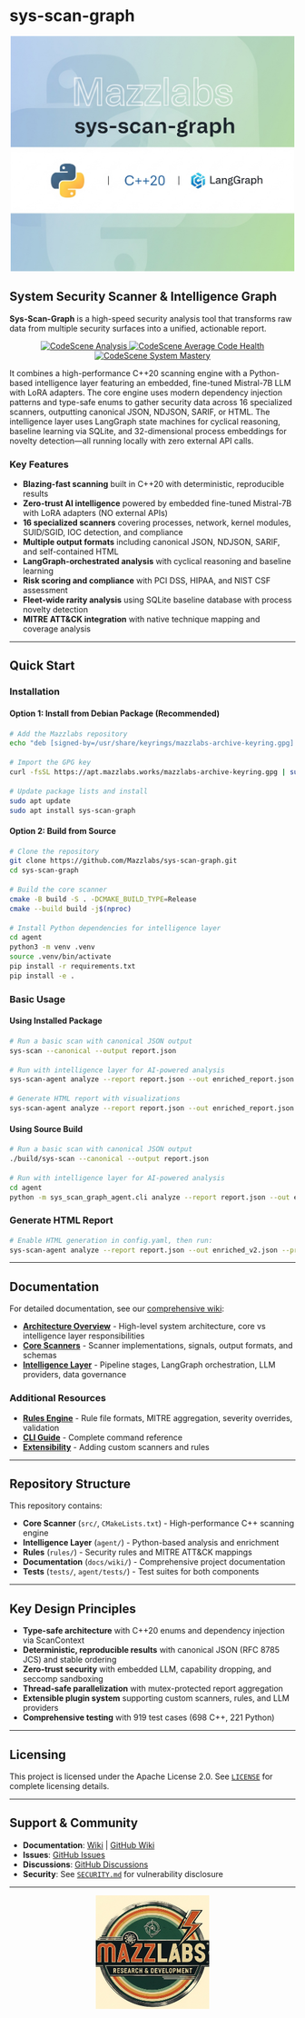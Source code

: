 # sys-scan-graph

<div align="center">
  <img src="assets/sys-scan-graph_badge.jpg" alt="sys-scan-graph Logo" width="500"/>
</div>

## System Security Scanner & Intelligence Graph

**Sys-Scan-Graph** is a high-speed security analysis tool that transforms raw data from multiple security surfaces into a unified, actionable report.

<div align="center">
  <a href="https://codescene.io/projects/71206">
    <img src="https://codescene.io/images/analyzed-by-codescene-badge.svg" alt="CodeScene Analysis" />
  </a>
  <a href="https://codescene.io/projects/71206">
    <img src="https://codescene.io/projects/71206/status-badges/average-code-health" alt="CodeScene Average Code Health" />
  </a>
  <a href="https://codescene.io/projects/71206">
    <img src="https://codescene.io/projects/71206/status-badges/system-mastery" alt="CodeScene System Mastery" />
  </a>
</div>

It combines a high-performance C++20 scanning engine with a Python-based intelligence layer featuring an embedded, fine-tuned Mistral-7B LLM with LoRA adapters. The core engine uses modern dependency injection patterns and type-safe enums to gather security data across 16 specialized scanners, outputting canonical JSON, NDJSON, SARIF, or HTML. The intelligence layer uses LangGraph state machines for cyclical reasoning, baseline learning via SQLite, and 32-dimensional process embeddings for novelty detection—all running locally with zero external API calls.

### Key Features

- **Blazing-fast scanning** built in C++20 with deterministic, reproducible results
- **Zero-trust AI intelligence** powered by embedded fine-tuned Mistral-7B with LoRA adapters (NO external APIs)
- **16 specialized scanners** covering processes, network, kernel modules, SUID/SGID, IOC detection, and compliance
- **Multiple output formats** including canonical JSON, NDJSON, SARIF, and self-contained HTML
- **LangGraph-orchestrated analysis** with cyclical reasoning and baseline learning
- **Risk scoring and compliance** with PCI DSS, HIPAA, and NIST CSF assessment
- **Fleet-wide rarity analysis** using SQLite baseline database with process novelty detection
- **MITRE ATT&CK integration** with native technique mapping and coverage analysis

---

## Quick Start

### Installation

#### Option 1: Install from Debian Package (Recommended)

```bash
# Add the Mazzlabs repository
echo "deb [signed-by=/usr/share/keyrings/mazzlabs-archive-keyring.gpg] https://apt.mazzlabs.works/ unstable main" | sudo tee /etc/apt/sources.list.d/mazzlabs.list

# Import the GPG key
curl -fsSL https://apt.mazzlabs.works/mazzlabs-archive-keyring.gpg | sudo gpg --dearmor -o /usr/share/keyrings/mazzlabs-archive-keyring.gpg

# Update package lists and install
sudo apt update
sudo apt install sys-scan-graph
```

#### Option 2: Build from Source

```bash
# Clone the repository
git clone https://github.com/Mazzlabs/sys-scan-graph.git
cd sys-scan-graph

# Build the core scanner
cmake -B build -S . -DCMAKE_BUILD_TYPE=Release
cmake --build build -j$(nproc)

# Install Python dependencies for intelligence layer
cd agent
python3 -m venv .venv
source .venv/bin/activate
pip install -r requirements.txt
pip install -e .
```

### Basic Usage

#### Using Installed Package

```bash
# Run a basic scan with canonical JSON output
sys-scan --canonical --output report.json

# Run with intelligence layer for AI-powered analysis
sys-scan-agent analyze --report report.json --out enriched_report.json

# Generate HTML report with visualizations
sys-scan-agent analyze --report report.json --out enriched_report.json --prev baseline.json
```

#### Using Source Build

```bash
# Run a basic scan with canonical JSON output
./build/sys-scan --canonical --output report.json

# Run with intelligence layer for AI-powered analysis
cd agent
python -m sys_scan_graph_agent.cli analyze --report report.json --out enriched_report.json
```

### Generate HTML Report

```bash
# Enable HTML generation in config.yaml, then run:
sys-scan-agent analyze --report report.json --out enriched_v2.json --prev enriched_report.json
```

---

## Documentation

For detailed documentation, see our [comprehensive wiki](docs/wiki/_index.md):

- **[Architecture Overview](docs/wiki/Architecture.md)** - High-level system architecture, core vs intelligence layer responsibilities
- **[Core Scanners](docs/wiki/Core-Scanners.md)** - Scanner implementations, signals, output formats, and schemas
- **[Intelligence Layer](docs/wiki/Intelligence-Layer.md)** - Pipeline stages, LangGraph orchestration, LLM providers, data governance

### Additional Resources

- **[Rules Engine](docs/wiki/Rules-Engine.md)** - Rule file formats, MITRE aggregation, severity overrides, validation
- **[CLI Guide](docs/wiki/CLI-Guide.md)** - Complete command reference
- **[Extensibility](docs/wiki/Extensibility.md)** - Adding custom scanners and rules

---

## Repository Structure

This repository contains:

- **Core Scanner** (`src/`, `CMakeLists.txt`) - High-performance C++ scanning engine
- **Intelligence Layer** (`agent/`) - Python-based analysis and enrichment
- **Rules** (`rules/`) - Security rules and MITRE ATT&CK mappings
- **Documentation** (`docs/wiki/`) - Comprehensive project documentation
- **Tests** (`tests/`, `agent/tests/`) - Test suites for both components

---

## Key Design Principles

- **Type-safe architecture** with C++20 enums and dependency injection via ScanContext
- **Deterministic, reproducible results** with canonical JSON (RFC 8785 JCS) and stable ordering
- **Zero-trust security** with embedded LLM, capability dropping, and seccomp sandboxing
- **Thread-safe parallelization** with mutex-protected report aggregation
- **Extensible plugin system** supporting custom scanners, rules, and LLM providers
- **Comprehensive testing** with 919 test cases (698 C++, 221 Python)

---

## Licensing

This project is licensed under the Apache License 2.0. See [`LICENSE`](LICENSE) for complete licensing details.

---

## Support & Community

- **Documentation**: [Wiki](docs/wiki/_index.md) | [GitHub Wiki](https://github.com/Mazzlabs/sys-scan-graph/wiki)
- **Issues**: [GitHub Issues](https://github.com/Mazzlabs/sys-scan-graph/issues)
- **Discussions**: [GitHub Discussions](https://github.com/Mazzlabs/sys-scan-graph/discussions)
- **Security**: See [`SECURITY.md`](SECURITY.md) for vulnerability disclosure

---

<div align="center">
  <img src="assets/Mazzlabs.png" alt="Mazzlabs Logo" width="200"/>
</div>